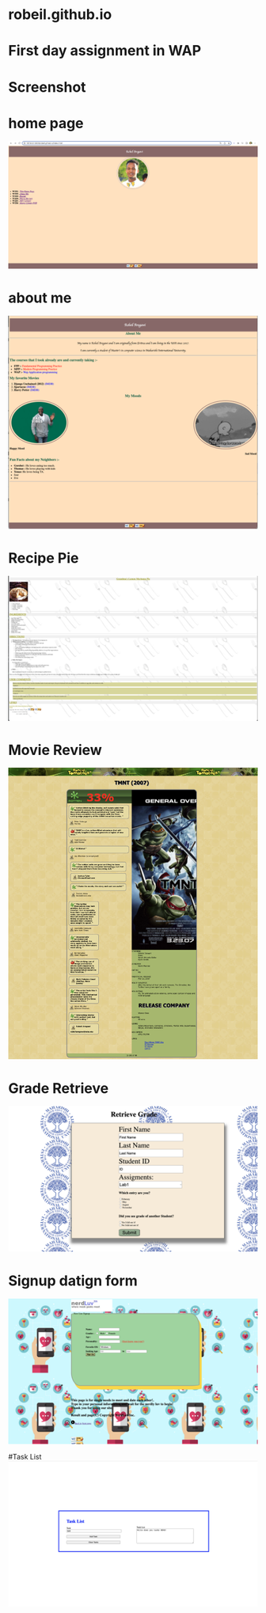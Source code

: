 # robeil.github.io

# First day assignment in WAP

# Screenshot
# home page
![](https://github.com/robeil/robeil.github.io/blob/main/Screen%20Shot%202022-04-26%20at%206.09.41%20PM.png)
# about me
![](https://github.com/robeil/robeil.github.io/blob/main/Screen%20Shot%202022-04-27%20at%2011.34.05%20AM.png)
# Recipe Pie
![](https://github.com/robeil/robeil.github.io/blob/main/Screen%20Shot%202022-04-27%20at%2011.39.39%20AM.png)
# Movie Review
![](https://github.com/robeil/robeil.github.io/blob/main/Screen%20Shot%202022-04-29%20at%2012.30.13%20AM.png)
# Grade Retrieve
![](https://github.com/robeil/robeil.github.io/blob/main/gradingform.png)


# Signup datign form 
![](https://github.com/robeil/robeil.github.io/blob/main/datingform.png)

#Task List
![](https://github.com/robeil/robeil.github.io/blob/main/taskListApp/Screen%20Shot%202022-04-29%20at%2010.26.32%20PM.png)
